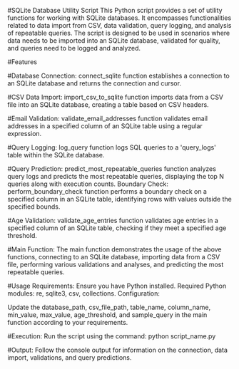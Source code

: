 #SQLite Database Utility Script
This Python script provides a set of utility functions for working with SQLite databases. It encompasses functionalities related to data import from CSV, data validation, query logging, and analysis of repeatable queries. The script is designed to be used in scenarios where data needs to be imported into an SQLite database, validated for quality, and queries need to be logged and analyzed.

#Features

#Database Connection:
connect_sqlite function establishes a connection to an SQLite database and returns the connection and cursor.

#CSV Data Import:
import_csv_to_sqlite function imports data from a CSV file into an SQLite database, creating a table based on CSV headers.

#Email Validation:
validate_email_addresses function validates email addresses in a specified column of an SQLite table using a regular expression.

#Query Logging:
log_query function logs SQL queries to a 'query_logs' table within the SQLite database.

#Query Prediction:
predict_most_repeatable_queries function analyzes query logs and predicts the most repeatable queries, displaying the top N queries along with execution counts.
Boundary Check:
perform_boundary_check function performs a boundary check on a specified column in an SQLite table, identifying rows with values outside the specified bounds.

#Age Validation:
validate_age_entries function validates age entries in a specified column of an SQLite table, checking if they meet a specified age threshold.

#Main Function:
The main function demonstrates the usage of the above functions, connecting to an SQLite database, importing data from a CSV file, performing various validations and analyses, and predicting the most repeatable queries.

#Usage
Requirements:
Ensure you have Python installed.
Required Python modules: re, sqlite3, csv, collections.
Configuration:

Update the database_path, csv_file_path, table_name, column_name, min_value, max_value, age_threshold, and sample_query in the main function according to your requirements.

#Execution:
Run the script using the command: python script_name.py

#Output:
Follow the console output for information on the connection, data import, validations, and query predictions.
